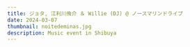 ```yaml
---
title: ジョタ, 江利川侑介 ＆ Willie (DJ) @ ノースマリンドライブ
date: 2024-03-07
thumbnail: noitedeminas.jpg
description: Music event in Shibuya
---
```

